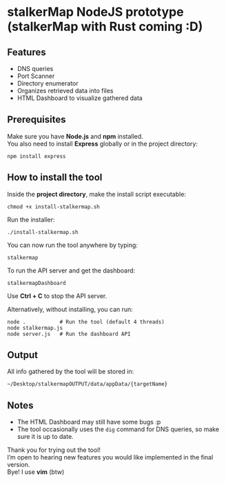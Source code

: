 <h1>stalkerMap NodeJS prototype (stalkerMap with Rust coming :D)</h1>

<h2>Features</h2>
<ul>
  <li>DNS queries</li>
  <li>Port Scanner</li>
  <li>Directory enumerator</li>
  <li>Organizes retrieved data into files</li>
  <li>HTML Dashboard to visualize gathered data</li>
</ul>

<h2>Prerequisites</h2>
<p>Make sure you have <b>Node.js</b> and <b>npm</b> installed.<br>
You also need to install <b>Express</b> globally or in the project directory:</p>

<pre><code>npm install express</code></pre>

<h2>How to install the tool</h2>
<p>Inside the <b>project directory</b>, make the install script executable:</p>

<pre><code>chmod +x install-stalkermap.sh</code></pre>

<p>Run the installer:</p>

<pre><code>./install-stalkermap.sh</code></pre>

<p>You can now run the tool anywhere by typing:</p>

<pre><code>stalkermap</code></pre>

<p>To run the API server and get the dashboard:</p>

<pre><code>stalkermapDashboard</code></pre>

<p>Use <b>Ctrl + C</b> to stop the API server.</p>

<p>Alternatively, without installing, you can run:</p>

<pre><code>node .           # Run the tool (default 4 threads)
node stalkermap.js
node server.js   # Run the dashboard API
</code></pre>

<h2>Output</h2>
<p>All info gathered by the tool will be stored in:</p>

<pre><code>~/Desktop/stalkermapOUTPUT/data/appData/{targetName}</code></pre>

<h2>Notes</h2>
<ul>
  <li>The HTML Dashboard may still have some bugs :p</li>
  <li>The tool occasionally uses the <code>dig</code> command for DNS queries, so make sure it is up to date.</li>
</ul>

<p>Thank you for trying out the tool!<br>
I’m open to hearing new features you would like implemented in the final version.<br>
Bye! I use <b>vim</b> (btw)</p>

